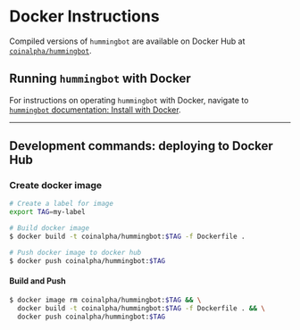 # Docker Instructions

Compiled versions of `hummingbot` are available on Docker Hub at [`coinalpha/hummingbot`](https://hub.docker.com/r/coinalpha/hummingbot).

## Running `hummingbot` with Docker

For instructions on operating `hummingbot` with Docker, navigate to [`hummingbot` documentation: Install with Docker](https://docs.hummingbot.io/installation/#install-via-docker).

---

## Development commands: deploying to Docker Hub

### Create docker image

```sh
# Create a label for image
export TAG=my-label

# Build docker image
$ docker build -t coinalpha/hummingbot:$TAG -f Dockerfile .

# Push docker image to docker hub
$ docker push coinalpha/hummingbot:$TAG
```

#### Build and Push

```sh
$ docker image rm coinalpha/hummingbot:$TAG && \
  docker build -t coinalpha/hummingbot:$TAG -f Dockerfile . && \
  docker push coinalpha/hummingbot:$TAG
```
